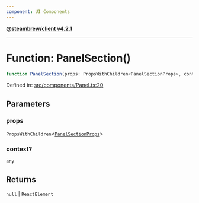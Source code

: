 ```yaml
---
component: UI Components
---
```


[**@steambrew/client v4.2.1**](../README.md)

***

# Function: PanelSection()

```ts
function PanelSection(props: PropsWithChildren<PanelSectionProps>, context?: any): null | ReactElement
```

Defined in: [src/components/Panel.ts:20](https://github.com/shdwmtr/plugutil/blob/b52230e3bd417b9353d983856323dee8a90c4f70/client/src/components/Panel.ts#L20)

## Parameters

### props

`PropsWithChildren`\<[`PanelSectionProps`](../interfaces/PanelSectionProps.md)\>

### context?

`any`

## Returns

`null` \| `ReactElement`
